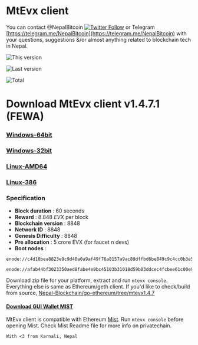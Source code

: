 # MtEvx client

You can contact @NepalBitcoin [![Twitter Follow](https://img.shields.io/twitter/follow/shields_io.svg?style=social&label=Follow&maxAge=2592000?style=plastic)](https://twitter.com/NepalBitcoin) or Telegram [https://telegram.me/NepalBitcoin](https://telegram.me/NepalBitcoin) with your questions, suggestions &/or almost anything related to blockchain tech in Nepal.

![This version ](https://img.shields.io/github/downloads/Nepal-Blockchain/go-mtevx/v1.4.7.1/total.svg)

![Last version ](https://img.shields.io/github/downloads/Nepal-Blockchain/go-mtevx/v1.4.6.1/total.svg)

![Total](https://img.shields.io/github/downloads/Nepal-Blockchain/go-mtevx/total.svg)

# Download MtEvx client v1.4.7.1 (FEWA)
### [Windows-64bit](https://github.com/Nepal-Blockchain/go-mtevx/releases/download/v1.4.7.1/MtEvx-Win64-v1.4.7.1.zip) 
### [Windows-32bit](https://github.com/Nepal-Blockchain/go-mtevx/releases/download/v1.4.7.1/MtEvx-Win32-v1.4.7.1.zip) 
### [Linux-AMD64](https://github.com/Nepal-Blockchain/go-mtevx/releases/download/v1.4.7.1/MtEvx-linux-amd64-v1.4.7.1.zip) 
### [Linux-386](https://github.com/Nepal-Blockchain/go-mtevx/releases/download/v1.4.7.1/MtEvx-linux-386-v1.4.7.1.zip)  

### Specification 
* **Block duration** : 60 seconds 
* **Reward** : 8.848 *EVX* per block
* **Blockchain version** : 8848 
* **Network ID** : 8848
* **Genesis Difficulty** : 8848 
* **Pre allocation** : 5 crore EVX (for faucet n devs)
* **Boot nodes** : 
```
enode://c4d10bea8823e9c9d40a0a9af49f76a8157a9ac89dffbd6be849c9c4cc0b3e5c27623e7c78bb3afa2b1f48c5d1fd401f5ec1d1e32f2de0be6a1ff9857b275128@139.59.48.27:8848
```
```
enode://afab44bf3023350aed8fabe4e9bc45103b31018d59b03ddcec4fcbee61c00e982de4269f437d02db2970809ea228bdd3923414716be83885d280de72c23889aa@139.59.193.161:8848
```

Download zip file for your platform, extract and run `mtevx console`.
Everything else is same as Ethereum/geth client.
If you'd like to check/build from source, [Nepal-Blockchain/go-ethereum/tree/mtevx1.4.7](https://github.com/Nepal-Blockchain/go-ethereum/tree/mtevx1.4.7)


#### [Download GUI Wallet MIST](https://github.com/ethereum/mist/releases)
MtEvx client is compatible with Ethereum [Mist](https://github.com/ethereum/mist/releases). Run `mtevx console` before opening Mist. Check Mist Readme file for more info on privatechain.

`With <3 from Karnali, Nepal`
